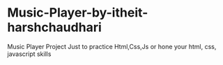 # Music-Player-by-itheit-harshchaudhari
Music Player Project Just to practice Html,Css,Js or hone your html, css, javascript skills
